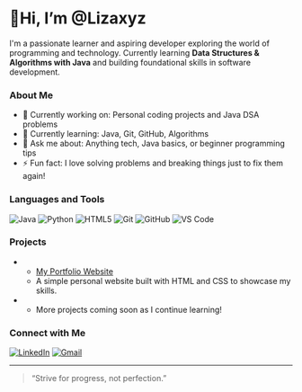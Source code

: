 # 👋Hi, I’m @Lizaxyz

 I'm a passionate learner and aspiring developer exploring the world of programming and technology. Currently learning **Data Structures & Algorithms with Java** and building foundational skills in software development.

### About Me
- 🔭 Currently working on: Personal coding projects and Java DSA problems
- 🌱 Currently learning: Java, Git, GitHub, Algorithms
- 💬 Ask me about: Anything tech, Java basics, or beginner programming tips
- ⚡ Fun fact: I love solving problems and breaking things just to fix them again!

### Languages and Tools
![Java](https://img.shields.io/badge/Java-%23ED8B00.svg?style=flat&logo=java&logoColor=white)
![Python](https://img.shields.io/badge/Python-%2314354C.svg?style=flat&logo=python&logoColor=white)
![HTML5](https://img.shields.io/badge/HTML5-%23E34F26.svg?style=flat&logo=html5&logoColor=white)
![Git](https://img.shields.io/badge/Git-%23F05033.svg?style=flat&logo=git&logoColor=white)
![GitHub](https://img.shields.io/badge/GitHub-%23121011.svg?style=flat&logo=github&logoColor=white)
![VS Code](https://img.shields.io/badge/VSCode-%23007ACC.svg?style=flat&logo=visual-studio-code&logoColor=white)

### Projects
- - [My Portfolio Website](https://github.com/Lizaxyz/lizaaxyz-github.com)
  - A simple personal website built with HTML and CSS to showcase my skills.
- - More projects coming soon as I continue learning!

### Connect with Me

[![LinkedIn](https://img.shields.io/badge/LinkedIn-blue?style=flat&logo=linkedin&logoColor=white)](https://www.linkedin.com/in/liza-akhtar-aa4a672b9)
[![Gmail](https://img.shields.io/badge/Email-D14836?style=flat&logo=gmail&logoColor=white)](mailto:lizaak160@gmail.com)

---

> “Strive for progress, not perfection.”

<!---
Lizaxyz/Lizaxyz is a ✨ special ✨ repository because its `README.md` (this file) appears on your GitHub profile.
You can click the Preview link to take a look at your changes.
--->
